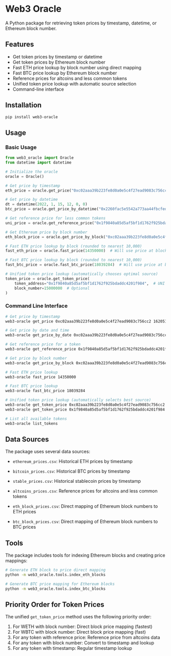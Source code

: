 # Web3 Oracle

A Python package for retrieving token prices by timestamp, datetime, or Ethereum block number.

## Features

- Get token prices by timestamp or datetime
- Get token prices by Ethereum block number
- Fast ETH price lookup by block number using direct mapping
- Fast BTC price lookup by Ethereum block number
- Reference prices for altcoins and less common tokens
- Unified token price lookup with automatic source selection
- Command-line interface

## Installation

```bash
pip install web3-oracle
```

## Usage

### Basic Usage

```python
from web3_oracle import Oracle
from datetime import datetime

# Initialize the oracle
oracle = Oracle()

# Get price by timestamp
eth_price = oracle.get_price("0xc02aaa39b223fe8d0a0e5c4f27ead9083c756cc2", 1620518400)

# Get price by datetime
dt = datetime(2022, 1, 15, 12, 0, 0)
btc_price = oracle.get_price_by_datetime("0x2260fac5e5542a773aa44fbcfedf7c193bc2c599", dt)

# Get reference price for less common tokens
uni_price = oracle.get_reference_price("0x1f9840a85d5af5bf1d1762f925bdaddc4201f984")

# Get Ethereum price by block number
eth_block_price = oracle.get_price_by_block("0xc02aaa39b223fe8d0a0e5c4f27ead9083c756cc2", 15000000)

# Fast ETH price lookup by block (rounded to nearest 10,000)
fast_eth_price = oracle.fast_price(14350000)  # Will use price at block 14350000

# Fast BTC price lookup by block (rounded to nearest 10,000)
fast_btc_price = oracle.fast_btc_price(18039284)  # Will use price at block 18039284

# Unified token price lookup (automatically chooses optimal source)
token_price = oracle.get_token_price(
    token_address="0x1f9840a85d5af5bf1d1762f925bdaddc4201f984",  # UNI token
    block_number=15000000  # Optional
)
```

### Command Line Interface

```bash
# Get price by timestamp
web3-oracle get_price 0xc02aaa39b223fe8d0a0e5c4f27ead9083c756cc2 1620518400

# Get price by date and time
web3-oracle get_price_by_date 0xc02aaa39b223fe8d0a0e5c4f27ead9083c756cc2 "2021-05-08" "12:00:00"

# Get reference price for a token
web3-oracle get_reference_price 0x1f9840a85d5af5bf1d1762f925bdaddc4201f984

# Get price by block number
web3-oracle get_price_by_block 0xc02aaa39b223fe8d0a0e5c4f27ead9083c756cc2 15000000

# Fast ETH price lookup
web3-oracle fast_price 14350000

# Fast BTC price lookup
web3-oracle fast_btc_price 18039284

# Unified token price lookup (automatically selects best source)
web3-oracle get_token_price 0xc02aaa39b223fe8d0a0e5c4f27ead9083c756cc2 --block 15000000
web3-oracle get_token_price 0x1f9840a85d5af5bf1d1762f925bdaddc4201f984

# List all available tokens
web3-oracle list_tokens
```

## Data Sources

The package uses several data sources:

- `ethereum_prices.csv`: Historical ETH prices by timestamp
- `bitcoin_prices.csv`: Historical BTC prices by timestamp
- `stable_prices.csv`: Historical stablecoin prices by timestamp
- `altcoins_prices.csv`: Reference prices for altcoins and less common tokens

- `eth_block_prices.csv`: Direct mapping of Ethereum block numbers to ETH prices
- `btc_block_prices.csv`: Direct mapping of Ethereum block numbers to BTC prices

## Tools

The package includes tools for indexing Ethereum blocks and creating price mappings:

```bash
# Generate ETH block to price direct mapping
python -m web3_oracle.tools.index_eth_blocks

# Generate BTC price mapping for Ethereum blocks
python -m web3_oracle.tools.index_btc_blocks
```

## Priority Order for Token Prices

The unified `get_token_price` method uses the following priority order:

1. For WETH with block number: Direct block price mapping (fastest)
2. For WBTC with block number: Direct block price mapping (fast)
3. For any token with reference price: Reference price from altcoins data
4. For any token with block number: Convert to timestamp and lookup
5. For any token with timestamp: Regular timestamp lookup 
